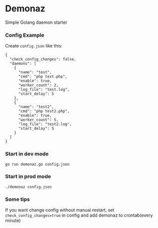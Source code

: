 # Demonaz

Simple Golang daemon starter

### Config Example
Create `config.json` like this:
```
{
  "check_config_changes": false,
  "daemons": [
    {
      "name": "test",
      "cmd": "php test.php",
      "enable": true,
      "worker_count": 2,
      "log_file": "test.log",
      "start_delay": 5
    },
    {
      "name": "test2",
      "cmd": "php test2.php",
      "enable": true,
      "worker_count": 5,
      "log_file": "test2.log",
      "start_delay": 5
    }
  ]
}
```

### Start in dev mode
`go run demonaz.go config.json`
### Start in prod mode
`./demonaz config.json`
### Some tips
If you want change config without manual restart, set `check_config_changes=true` in config and add demonaz to crontab(every minute) 
